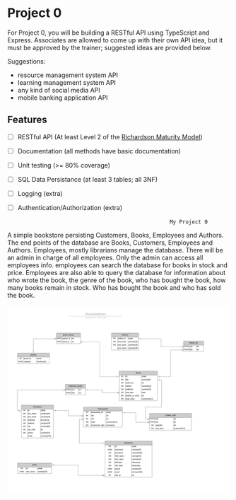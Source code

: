 # Project 0

For Project 0, you will be building a RESTful API using TypeScript and Express. Associates are allowed to come up with their own API idea, but it must be approved by the trainer; suggested ideas are provided below.

Suggestions: 
- resource management system API
- learning management system API
- any kind of social media API
- mobile banking application API

## Features
- [ ] RESTful API (At least Level 2 of the [Richardson Maturity Model](https://martinfowler.com/articles/richardsonMaturityModel.html))
- [ ] Documentation (all methods have basic documentation)
- [ ] Unit testing (>= 80% coverage)
- [ ] SQL Data Persistance (at least 3 tables; all 3NF)
- [ ] Logging (extra)
- [ ] Authentication/Authorization (extra)
                                                
                                                      My Project 0
A simple bookstore persisting Customers, Books, Employees and Authors. The end points of the database are Books, Customers, Employees and Authors.
Employees, mostly librarians manage the database. There will be an admin in charge of all employees. Only the admin can access all employees info. employees can search the database for books in stock and price. Employees are also able to query the database for information about who wrote the book, the genre of the book, who has bought the book, how many books remain in stock. Who has bought the book and who has sold the book.

<img src="images/RevaBookStore.png">
